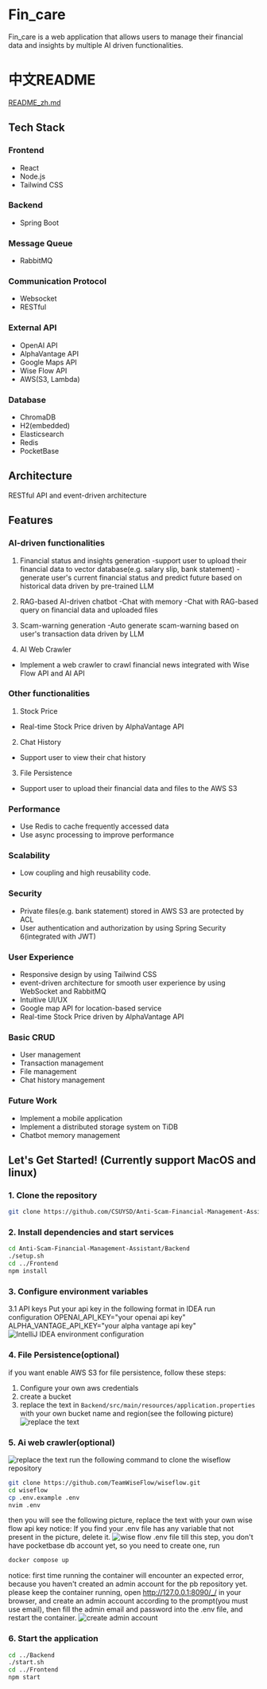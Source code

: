 # Fin_care
Fin_care is a web application that allows users to manage their financial data and insights by multiple AI driven functionalities.
# 中文README
[README_zh.md](README_zh.md)

## Tech Stack
### Frontend
- React
- Node.js
- Tailwind CSS
### Backend
- Spring Boot

### Message Queue
- RabbitMQ

### Communication Protocol
- Websocket
- RESTful

### External API
- OpenAI API
- AlphaVantage API
- Google Maps API
- Wise Flow API
- AWS(S3, Lambda)

### Database
- ChromaDB
- H2(embedded)
- Elasticsearch
- Redis
- PocketBase

## Architecture
RESTful API and event-driven architecture

## Features
### AI-driven functionalities
1. Financial status and insights generation
-support user to upload their financial data to vector database(e.g. salary slip, bank statement)
-generate user's current financial status and predict future based on historical data driven by pre-trained LLM

2. RAG-based AI-driven chatbot
-Chat with memory
-Chat with RAG-based query on financial data and uploaded files

3. Scam-warning generation
-Auto generate scam-warning based on user's transaction data driven by LLM

4. AI Web Crawler
- Implement a web crawler to crawl financial news integrated with Wise Flow API and AI API

### Other functionalities
1. Stock Price
- Real-time Stock Price driven by AlphaVantage API
2. Chat History
- Support user to view their chat history
3. File Persistence
- Support user to upload their financial data and files to the AWS S3

### Performance
- Use Redis to cache frequently accessed data
- Use async processing to improve performance

### Scalability
- Low coupling and high reusability code.

### Security
- Private files(e.g. bank statement) stored in AWS S3 are protected by ACL
- User authentication and authorization by using Spring Security 6(integrated with JWT)


### User Experience
- Responsive design by using Tailwind CSS
- event-driven architecture for smooth user experience by using WebSocket and RabbitMQ
- Intuitive UI/UX
- Google map API for location-based service
- Real-time Stock Price driven by AlphaVantage API

### Basic CRUD
- User management
- Transaction management
- File management
- Chat history management

### Future Work
- Implement a mobile application
- Implement a distributed storage system on TiDB
- Chatbot memory management

## Let's Get Started! (Currently support MacOS and linux)
### 1. Clone the repository
```bash
git clone https://github.com/CSUYSD/Anti-Scam-Financial-Management-Assistant.git
```

### 2. Install dependencies and start services
```bash
cd Anti-Scam-Financial-Management-Assistant/Backend
./setup.sh
cd ../Frontend
npm install
```

### 3. Configure environment variables
3.1 API keys
Put your api key in the following format in IDEA run configuration
OPENAI_API_KEY="your openai api key"
ALPHA_VANTAGE_API_KEY="your alpha vantage api key"
![IntelliJ IDEA environment configuration](image.png)

### 4. File Persistence(optional)
if you want enable AWS S3 for file persistence, follow these steps:
1. Configure your own aws credentials
2. create a bucket
3. replace the text in `Backend/src/main/resources/application.properties` with your own bucket name and region(see the following picture)
![replace the text](image-1.png)

### 5. Ai web crawler(optional)

![replace the text](image-2.png)
run the following command to clone the wiseflow repository
```bash
git clone https://github.com/TeamWiseFlow/wiseflow.git
cd wiseflow
cp .env.example .env
nvim .env
```
then you will see the following picture, replace the text with your own wise flow api key
notice: If you find your .env file has any variable that not present in the picture, delete it.
![wise flow .env file](image-3.png)
till this step, you don't have pocketbase db account yet, so you need to create one, run
```bash
docker compose up
```
notice: first time running the container will encounter an expected error, because you haven't created an admin account for the pb repository yet.
please keep the container running, open http://127.0.0.1:8090/_/ in your browser, and create an admin account according to the prompt(you must use email), then fill the admin email and password into the .env file, and restart the container.
![create admin account](image-4.png)


### 6. Start the application
```bash
cd ../Backend
./start.sh
cd ../Frontend
npm start
```








